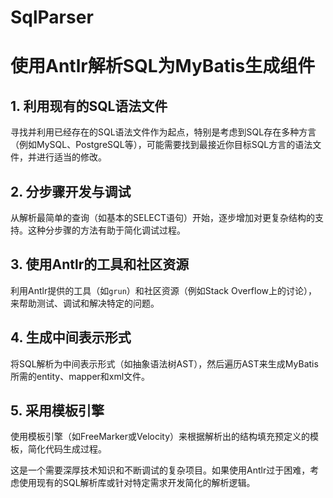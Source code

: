 # SqlParser

# 使用Antlr解析SQL为MyBatis生成组件

## 1. 利用现有的SQL语法文件

寻找并利用已经存在的SQL语法文件作为起点，特别是考虑到SQL存在多种方言（例如MySQL、PostgreSQL等），可能需要找到最接近你目标SQL方言的语法文件，并进行适当的修改。

## 2. 分步骤开发与调试

从解析最简单的查询（如基本的SELECT语句）开始，逐步增加对更复杂结构的支持。这种分步骤的方法有助于简化调试过程。

## 3. 使用Antlr的工具和社区资源

利用Antlr提供的工具（如`grun`）和社区资源（例如Stack Overflow上的讨论），来帮助测试、调试和解决特定的问题。

## 4. 生成中间表示形式

将SQL解析为中间表示形式（如抽象语法树AST），然后遍历AST来生成MyBatis所需的entity、mapper和xml文件。

## 5. 采用模板引擎

使用模板引擎（如FreeMarker或Velocity）来根据解析出的结构填充预定义的模板，简化代码生成过程。

这是一个需要深厚技术知识和不断调试的复杂项目。如果使用Antlr过于困难，考虑使用现有的SQL解析库或针对特定需求开发简化的解析逻辑。

